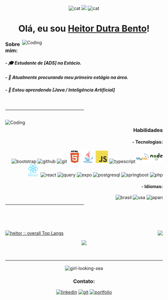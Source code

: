 <div align="center">
  
  ![cat](https://github.com/images/mona-whisper.gif)
  <img src="https://media1.giphy.com/media/v1.Y2lkPTc5MGI3NjExNjQzaW52Y2JzbXU0NTF2Nnh2NDJ0cTJvYmQ3ODl2YnN0ZWkwNmJudSZlcD12MV9pbnRlcm5hbF9naWZfYnlfaWQmY3Q9Zw/gH1jGsCnQBiFHWMFzh/giphy.webp" width="250">
  ![cat](https://github.com/images/mona-whisper.gif)
</div>

<h1 align="center"> Olá, eu sou <a href="https://heitordutra.site/portfolio/" target"_blank">Heitor Dutra Bento</a>! </h1>

<img align="right" alt="Coding" width="450" src="https://media0.giphy.com/media/v1.Y2lkPTc5MGI3NjExaGMwOG5nM3N3aWRzbmlmamQzenI2aWJoZW5kczY0cnN4ZzkxOG1vYyZlcD12MV9pbnRlcm5hbF9naWZfYnlfaWQmY3Q9Zw/NKEt9elQ5cR68/giphy.webp">

### Sobre mim:
  <h5>- 🎓 Estudante de [ADS] na Estácio.</h5>
  <h5>- 🔭 Atualmente procurando meu primeiro estágio na área.</h5>
  <h5>- 🌱 Estou aprendendo [Java / Inteligência Artificial]</h5>

</br>
<hr width="50%">
</br>
<img align="left" alt="Coding"  width="300" src="https://media0.giphy.com/media/v1.Y2lkPTc5MGI3NjExZmF1eGFsNm1wdXhoMThqY2k1M2hwaDVxMGhud2E0MDEyd2pkNHI2MCZlcD12MV9pbnRlcm5hbF9naWZfYnlfaWQmY3Q9Zw/cPZdap8PGhSvABr6xW/giphy.webp">

   <h3 align="right">Habilidades</h3>
  <h4  align="right"> - Tecnologias: </h4>
  <div align="right">
    <img src="https://img.icons8.com/?size=100&id=ldQqWiIRv9bc&format=png&color=FFFFFF" alt="bootstrap" width="40" height="40"/>
    <img src="https://img.icons8.com/?size=100&id=52539&format=png&color=000000" alt="github" width="40" height="40"/> 
    <img src="https://www.vectorlogo.zone/logos/git-scm/git-scm-icon.svg" alt="git" width="40" height="40"/>
    <img src="https://raw.githubusercontent.com/devicons/devicon/master/icons/html5/html5-original-wordmark.svg" alt="html5" width="40" height="40"/> 
    <img src="https://raw.githubusercontent.com/devicons/devicon/master/icons/java/java-original.svg" alt="java" width="40" height="40"/> 
    <img src="https://raw.githubusercontent.com/devicons/devicon/master/icons/javascript/javascript-original.svg" alt="javascript" width="40" height="40"/>
    <img src="https://img.icons8.com/?size=100&id=uJM6fQYqDaZK&format=png&color=000000" alt="typescript" width="40" height="40"/> 
    <img src="https://raw.githubusercontent.com/devicons/devicon/master/icons/mysql/mysql-original-wordmark.svg" alt="mysql" width="40" height="40"/> 
    <img src="https://raw.githubusercontent.com/devicons/devicon/master/icons/nodejs/nodejs-original-wordmark.svg" alt="nodejs" width="40" height="40"/> 
    <img src="https://raw.githubusercontent.com/devicons/devicon/master/icons/react/react-original-wordmark.svg" alt="react" width="40" height="40"/> 
    <img src="https://img.icons8.com/?size=100&id=21278&format=png&color=000000" alt="react" width="40" height="40"/> 
    <img src="https://img.icons8.com/?size=100&id=XH6rVkDQCZ9U&format=png&color=000000" alt="jquery" width="40" height="40"/> 
    <img src="https://img.icons8.com/?size=100&id=hmieDPifBlBM&format=png&color=000000" alt="expo" width="40" height="40"/> 
    <img src="https://img.icons8.com/?size=100&id=38561&format=png&color=000000" alt="postgresql" width="40" height="40"/> 
    <img src="https://img.icons8.com/?size=100&id=90519&format=png&color=000000" alt="springboot" width="40" height="40"/> 
    <img src="https://img.icons8.com/?size=100&id=UGYn5TapNioV&format=png&color=000000" alt="php" width="40" height="40"/> 
  </div>
  
  <h4  align="right"> - Idiomas: </h4>
  <div align="right"  width="50px">
    <img src="https://img.icons8.com/?size=100&id=zHmH8HpOmM90&format=png&color=000000" alt="brasil" width="40" height="40"/> 
    <img src="https://img.icons8.com/?size=100&id=15532&format=png&color=000000" alt="usa" width="40" height="40"/> 
    <img src="https://img.icons8.com/?size=100&id=22435&format=png&color=000000" alt="japan" width="40" height="40"/> 
  </div>
  <hr width="50%">
</br>
</br>
</br>
</br>
<a href="https://github.com/heitor34studio/"><img src="https://github-readme-stats.vercel.app/api/top-langs/?username=heitor34studio&langs_count=6&theme=gruvbox&layout=compact&hide_border=true" alt="heitor :: overall Top Langs " />
  <img align="right" src="https://github-readme-stats.vercel.app/api?username=heitor34studio&show_icons=true&theme=radical"></a>

<p align="center">
<img src="https://github-profile-trophy.vercel.app/?username=heitor34studio">
</p>

</br>
<div align="center">
  <hr>
  <img align="center" alt="girl-looking-sea" src="https://media3.giphy.com/media/v1.Y2lkPTc5MGI3NjExM3Y4MjY3anlnZG9sZTlhZ2hxaTJ1aW9yb3BrM2EzMGx0eWNjdW11OCZlcD12MV9pbnRlcm5hbF9naWZfYnlfaWQmY3Q9Zw/Basrh159dGwKY/giphy.webp">
  
### Contato:
<div align="center">
    <a href="https://www.linkedin.com/in/heitor-dutra34/" target="_blank"><img src="https://img.icons8.com/?size=100&id=13930&format=png&color=000000" alt="linkedin" width="40" height="40"/></a>
    <a href="mailto:heitordutra222@gmail.com" target="_blank"><img src="https://img.icons8.com/?size=100&id=X0mEIh0RyDdL&format=png&color=000000" alt="git" width="40" height="40"/></a>
    <a href="https://heitordutra.site/portfolio/" target="_blank"><img src="https://img.icons8.com/?size=100&id=naDnVpQ3BNkR&format=png&color=000000" alt="portfolio" width="40" height="40"/>      </a>
</div>

</div>

  
